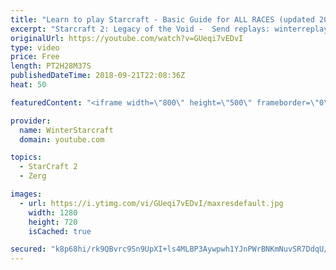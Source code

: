 ```yaml
---
title: "Learn to play Starcraft - Basic Guide for ALL RACES (updated 2017) #2"
excerpt: "Starcraft 2: Legacy of the Void -  Send replays: winterreplays@gmail.com ( -- Watch live at https://www.twitch.tv/wintergaming"
originalUrl: https://youtube.com/watch?v=GUeqi7vEDvI
type: video
price: Free
length: PT2H28M37S
publishedDateTime: 2018-09-21T22:08:36Z
heat: 50

featuredContent: "<iframe width=\"800\" height=\"500\" frameborder=\"0\" src=\"https://www.youtube.com/embed/GUeqi7vEDvI\" allow=\"accelerometer; autoplay; encrypted-media; gyroscope; picture-in-picture\" allowfullscreen></iframe>"

provider:
  name: WinterStarcraft
  domain: youtube.com

topics:
  - StarCraft 2
  - Zerg

images:
  - url: https://i.ytimg.com/vi/GUeqi7vEDvI/maxresdefault.jpg
    width: 1280
    height: 720
    isCached: true

secured: "k8p68hi/rk9QBvrc9Sn9UpXI+ls4MLBP3Aywpwh1YJnPWrBNKmNuvSR7DdqU/TfwyDNY8ekueqsZAHQvNWC36QbrFqvU50hmYE1KJV88+Ztm9Mm9DS5e723D5nVzJAMShnomQeznXJe2IutaarshMKIE5KqUdTzVEri0t34exh+gl+LSVa6GWXYKj20DYsdKj7WL2JdirsHsjzSp3UdSu3cLr5rrSoqy/KTdEZS0SvCatfzaZleonQW0m2AKKL2iBcXpHQ5xU2siQQZ67zxwRszbldXyJzW/vEKgOsrZeitD2i9DOeNMukpN4dDtv5vgq2083JOgLKGzYeD8wtHpjaa6wRX32HkV4Ly1qrg6/PALCvlBmsrY2rNXID+Q0kqp0w5U9laNqmFvBIjAdy+47L9GWEz1DEcK7itBxILwdQ8=;ocg+mkcmzAw8qOYSy+pxWA=="
---
```


